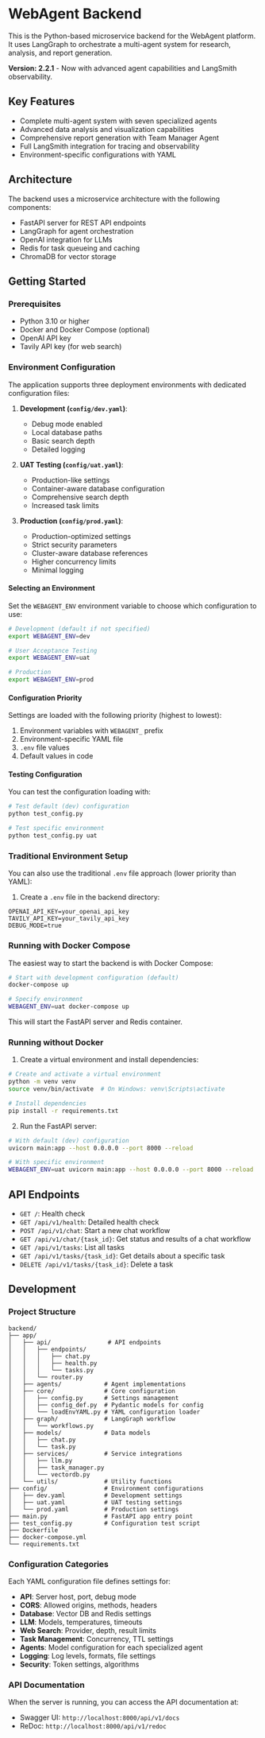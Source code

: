 # WebAgent Backend

This is the Python-based microservice backend for the WebAgent platform. It uses LangGraph to orchestrate a multi-agent system for research, analysis, and report generation.

**Version: 2.2.1** - Now with advanced agent capabilities and LangSmith observability.

## Key Features

- Complete multi-agent system with seven specialized agents
- Advanced data analysis and visualization capabilities
- Comprehensive report generation with Team Manager Agent
- Full LangSmith integration for tracing and observability
- Environment-specific configurations with YAML

## Architecture

The backend uses a microservice architecture with the following components:

- FastAPI server for REST API endpoints
- LangGraph for agent orchestration
- OpenAI integration for LLMs
- Redis for task queueing and caching
- ChromaDB for vector storage

## Getting Started

### Prerequisites

- Python 3.10 or higher
- Docker and Docker Compose (optional)
- OpenAI API key
- Tavily API key (for web search)

### Environment Configuration

The application supports three deployment environments with dedicated configuration files:

1. **Development (`config/dev.yaml`)**: 
   - Debug mode enabled
   - Local database paths
   - Basic search depth
   - Detailed logging

2. **UAT Testing (`config/uat.yaml`)**:
   - Production-like settings
   - Container-aware database configuration
   - Comprehensive search depth
   - Increased task limits

3. **Production (`config/prod.yaml`)**:
   - Production-optimized settings
   - Strict security parameters
   - Cluster-aware database references
   - Higher concurrency limits
   - Minimal logging

#### Selecting an Environment

Set the `WEBAGENT_ENV` environment variable to choose which configuration to use:

```bash
# Development (default if not specified)
export WEBAGENT_ENV=dev

# User Acceptance Testing
export WEBAGENT_ENV=uat

# Production
export WEBAGENT_ENV=prod
```

#### Configuration Priority

Settings are loaded with the following priority (highest to lowest):
1. Environment variables with `WEBAGENT_` prefix
2. Environment-specific YAML file
3. `.env` file values
4. Default values in code

#### Testing Configuration

You can test the configuration loading with:

```bash
# Test default (dev) configuration
python test_config.py

# Test specific environment
python test_config.py uat
```

### Traditional Environment Setup

You can also use the traditional `.env` file approach (lower priority than YAML):

1. Create a `.env` file in the backend directory:

```
OPENAI_API_KEY=your_openai_api_key
TAVILY_API_KEY=your_tavily_api_key
DEBUG_MODE=true
```

### Running with Docker Compose

The easiest way to start the backend is with Docker Compose:

```bash
# Start with development configuration (default)
docker-compose up

# Specify environment
WEBAGENT_ENV=uat docker-compose up
```

This will start the FastAPI server and Redis container.

### Running without Docker

1. Create a virtual environment and install dependencies:

```bash
# Create and activate a virtual environment
python -m venv venv
source venv/bin/activate  # On Windows: venv\Scripts\activate

# Install dependencies
pip install -r requirements.txt
```

2. Run the FastAPI server:

```bash
# With default (dev) configuration
uvicorn main:app --host 0.0.0.0 --port 8000 --reload

# With specific environment
WEBAGENT_ENV=uat uvicorn main:app --host 0.0.0.0 --port 8000 --reload
```

## API Endpoints

- `GET /`: Health check
- `GET /api/v1/health`: Detailed health check
- `POST /api/v1/chat`: Start a new chat workflow
- `GET /api/v1/chat/{task_id}`: Get status and results of a chat workflow
- `GET /api/v1/tasks`: List all tasks
- `GET /api/v1/tasks/{task_id}`: Get details about a specific task
- `DELETE /api/v1/tasks/{task_id}`: Delete a task

## Development

### Project Structure

```
backend/
├── app/
│   ├── api/                # API endpoints
│   │   ├── endpoints/
│   │   │   ├── chat.py
│   │   │   ├── health.py
│   │   │   └── tasks.py
│   │   └── router.py
│   ├── agents/            # Agent implementations
│   ├── core/              # Core configuration
│   │   ├── config.py      # Settings management
│   │   ├── config_def.py  # Pydantic models for config
│   │   └── loadEnvYAML.py # YAML configuration loader
│   ├── graph/             # LangGraph workflow
│   │   └── workflows.py
│   ├── models/            # Data models
│   │   ├── chat.py
│   │   └── task.py
│   ├── services/          # Service integrations
│   │   ├── llm.py
│   │   ├── task_manager.py
│   │   └── vectordb.py
│   └── utils/             # Utility functions
├── config/                # Environment configurations
│   ├── dev.yaml           # Development settings
│   ├── uat.yaml           # UAT testing settings
│   └── prod.yaml          # Production settings
├── main.py                # FastAPI app entry point
├── test_config.py         # Configuration test script
├── Dockerfile
├── docker-compose.yml
└── requirements.txt
```

### Configuration Categories

Each YAML configuration file defines settings for:

- **API**: Server host, port, debug mode
- **CORS**: Allowed origins, methods, headers
- **Database**: Vector DB and Redis settings
- **LLM**: Models, temperatures, timeouts
- **Web Search**: Provider, depth, result limits
- **Task Management**: Concurrency, TTL settings
- **Agents**: Model configuration for each specialized agent
- **Logging**: Log levels, formats, file settings
- **Security**: Token settings, algorithms

### API Documentation

When the server is running, you can access the API documentation at:

- Swagger UI: `http://localhost:8000/api/v1/docs`
- ReDoc: `http://localhost:8000/api/v1/redoc` 